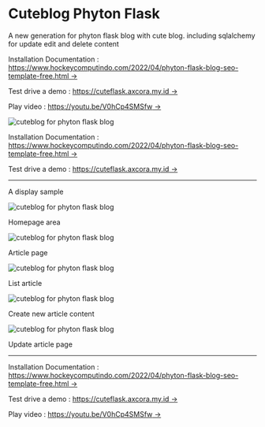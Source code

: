 # Cuteblog Phyton Flask

A new generation for phyton flask blog with cute blog.
including sqlalchemy for update edit and delete content

Installation Documentation : 
[https://www.hockeycomputindo.com/2022/04/phyton-flask-blog-seo-template-free.html →](https://www.hockeycomputindo.com/2022/04/phyton-flask-blog-seo-template-free.html)

Test drive a demo : 
[https://cuteflask.axcora.my.id →](https://cuteflask.axcora.my.id/)

Play video : [https://youtu.be/V0hCp4SMSfw →](https://youtu.be/V0hCp4SMSfw)

![cuteblog for phyton flask blog ](https://blogger.googleusercontent.com/img/b/R29vZ2xl/AVvXsEgWssVzJHcSm7F22gHjeDLIFLDJlTGc8JoXm8TQLzche0hS7Zg5aoPaHzZkwVDnum0APAHOr1R6PGVSRRY7kWg_2h0XQy1e_iKgMGhFKBQEdy2_aAzPk02bqELkbKBMLqPCvIE6sMsBh2ENji-PeftctMhzs-UIc6t7xe7dKQVUqcbIw47ia2HYsXeaBw/s1920/phyton%20flask%20blog%20seo%20free%20download%20source%20code%20gratis%20(1).jpg)

Installation Documentation : 
[https://www.hockeycomputindo.com/2022/04/phyton-flask-blog-seo-template-free.html →](https://www.hockeycomputindo.com/2022/04/phyton-flask-blog-seo-template-free.html)

Test drive a demo : 
[https://cuteflask.axcora.my.id →](https://cuteflask.axcora.my.id/)


-------------------------

A display sample


![cuteblog for phyton flask blog ](https://blogger.googleusercontent.com/img/b/R29vZ2xl/AVvXsEhC1BSMq5-Ig-TH8drTFYHYyodsJeM-FCkohcfi2ySTXHKJKL86h-xuWhZuCn6r0k2VzWmySoVMMIj0TvSs0JP2BdMr0BTYGgcFeabLFFQdQ8UlFwi1m6DxXkTcrvy0LZmXsQ86TXvh_c-jW41HlKLp9_XdGJhckFa1aaapH6ZY1dvaQ11-ywH9-EuDVA/s2107/phyton%20flask%20blog%20seo%20free%20download%20source%20code%20gratis%20(9).png)

Homepage area

![cuteblog for phyton flask blog ](https://blogger.googleusercontent.com/img/b/R29vZ2xl/AVvXsEgyCU3y-Rv73jGThRGaX4FZw2RceUaMfrNzqpk9JUvj5rMuXlAk06MsthLY8iBu2rJp2MmtjU7ZWDLKhVlWLa_UPPw2nACUJlCnlXTQCTptEGS9tSUhRhnKErckV6mYKFpbK6sshD9fsJZTQOUMiDnHo4RFCZxidWBEcBvfkjaaIjje3PxASSIj2BXdJw/s1349/phyton%20flask%20blog%20seo%20free%20download%20source%20code%20gratis%20(8).png)

Article page


![cuteblog for phyton flask blog ](https://blogger.googleusercontent.com/img/b/R29vZ2xl/AVvXsEgsCk22xUyWN8InHmr9S9za70l2QXerGJiU4ESPUu47b6g3qhA7qQarbg61i03-7cMj7P8cDiDXbsGN6ZecMgc8kT2vZMJ0LCFaFIuIWKpDwYubi2_nVfZrV_ErunosUgcdRe5FYiIa41fI1sU3azj8g__fGrmtSR9r9alggHaYcd9ge7R6mva_SCc8DQ/s1349/phyton%20flask%20blog%20seo%20free%20download%20source%20code%20gratis%20(5).png)

List article


![cuteblog for phyton flask blog ](https://blogger.googleusercontent.com/img/b/R29vZ2xl/AVvXsEiWpgTrRA9V3s90_g9gZe0wI7ZzXlXxSCt7i6VJI1hdJGSlPq5Y2WC82K4o-l5dhhWB8LoRyw0EbNMV0MkT45VMFoe5R3GP4t-PQY0Js4zOkDDBmlWOhJDriu94MQucSlOD0lrZlK-DN8Ivg3alYClTtzbNM235IFBX5Dc_v3_0s7cl62tTC8qo5uBwIQ/s1349/phyton%20flask%20blog%20seo%20free%20download%20source%20code%20gratis%20(2).png)

Create new article content

![cuteblog for phyton flask blog ](https://blogger.googleusercontent.com/img/b/R29vZ2xl/AVvXsEgGHWuuzNPO3Tq8tZLk6ado67nd-u7CxzY6jHSgkIdgCpFAGu3kvOUvv3HvFO3MdgsU1bmCyrgTS1juZepQzRlIk4eeY-oc2kTTZlru8eWNwHujx_OfXMBumaIPXSl3XVd-t5zMo-OlsQCuNL8CH9E-gnyLdjsz7ff8tikOB7eEWFnmjIuVFH8n1LJjww/s1349/phyton%20flask%20blog%20seo%20free%20download%20source%20code%20gratis%20(1).png)

Update article page

-------------------------------

Installation Documentation : 
[https://www.hockeycomputindo.com/2022/04/phyton-flask-blog-seo-template-free.html →](https://www.hockeycomputindo.com/2022/04/phyton-flask-blog-seo-template-free.html)

Test drive a demo : 
[https://cuteflask.axcora.my.id →](https://cuteflask.axcora.my.id/)

Play video : [https://youtu.be/V0hCp4SMSfw →](https://youtu.be/V0hCp4SMSfw)
